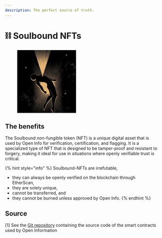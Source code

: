 ```yaml
---
description: The perfect source of truth.
---
```


# ⛓ Soulbound NFTs

<figure><img src=".gitbook/assets/image.png" alt=""><figcaption></figcaption></figure>

## The benefits

The Soulbound non-fungible token (NFT) is a unique digital asset that is used by Open Info for verification, certification, and flagging. It is a specialized type of NFT that is designed to be tamper-proof and resistant to forgery, making it ideal for use in situations where openly verifiable trust is critical.

{% hint style="info" %}
Soulbound-NFTs are irrefutable,

* they can always be openly verified on the blockchain through EtherScan,
* they are solely unique,
* cannot be transferred, and
* they cannot be burned unless approved by Open Info.&#x20;
{% endhint %}

## Source

\[1] See the [Git repository](https://github.com/Open-Info/Soulbound-NFTs) containing the source code of the smart contracts used by Open Information
